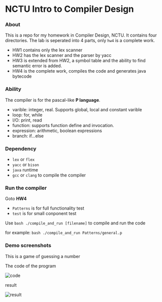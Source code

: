 # NCTU Intro to Compiler Design



### About

This is a repo for my homework in Compiler Design, NCTU. It contains four directories.
The lab is seperated into 4 parts, only `hw4` is a complete work.

+ HW1 contains only the lex scanner
+ HW2 has the lex scanner and the parser by yacc
+ HW3 is extended from HW2, a symbol table and the ability to find semantic error is added.
+ HW4 is the complete work, compiles the code and generates java bytecode

### Ability

The compiler is for the pascal-like **P language**.

+ varible: integer, real. Supports global, local and constant varible
+ loop: for, while
+ I/O: print, read
+ function: supports function define and invocation.
+ expression: arithmetic, boolean expressions
+ branch: if...else

### Dependency

+ `lex` or `flex`
+ `yacc` or `bison`
+ `java` runtime
+ `gcc` or `clang` to compile the compiler

### Run the compiler

Goto **HW4**

+ `Patterns` is for full functionality test
+ `test` is for small conponent test

Use `bash ./compile_and_run [filename]` to compile and run the code

for example: `bash ./compile_and_run Patterns/general.p`

### Demo screenshots

This is a game of guessing a number

The code of the program

![code](https://raw.githubusercontent.com/daniel0076/NCTU-Compiler/master/hw4/screenshots/code.png)

result

![result](https://raw.githubusercontent.com/daniel0076/NCTU-Compiler/master/hw4/screenshots/result.png)

